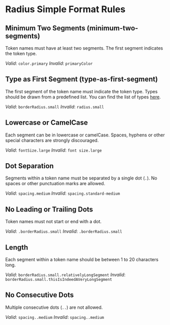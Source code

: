 # Radius Simple Format Rules

## Minimum Two Segments (minimum-two-segments)

Token names must have at least two segments. The first segment indicates the token type.

_Valid_: `color.primary`
_Invalid_: `primaryColor`

## Type as First Segment (type-as-first-segment)

The first segment of the token name must indicate the token type. Types should be drawn from a predefined list. You can find the list of types [here](../token-types.md).

_Valid_: `borderRadius.small`
_Invalid_: `radius.small`

## Lowercase or CamelCase

Each segment can be in lowercase or camelCase. Spaces, hyphens or other special characters are strongly discouraged.

_Valid_: `fontSize.large`
_Invalid_: `font size.large`

## Dot Separation

Segments within a token name must be separated by a single dot (`.`). No spaces or other punctuation marks are allowed.

_Valid_: `spacing.medium`
_Invalid_: `spacing.standard-medium`

## No Leading or Trailing Dots

Token names must not start or end with a dot.

_Valid_: `.borderRadius.small`
_Invalid_: `.borderRadius.small`

## Length

Each segment within a token name should be between 1 to 20 characters long.

_Valid_: `borderRadius.small.relativelyLongSegment`
_Invalid_: `borderRadius.small.thisIsIndeedAVeryLongSegment`

## No Consecutive Dots

Multiple consecutive dots (`..`) are not allowed.

_Valid_: `spacing..medium`
_Invalid_: `spacing..medium`
